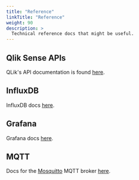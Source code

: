 ```yaml
---
title: "Reference"
linkTitle: "Reference"
weight: 90
description: >
  Technical reference docs that might be useful.
---
```


## Qlik Sense APIs

QLik's API documentation is found [here](https://help.qlik.com/en-US/sense-developer/September2019/Content/Sense_Helpsites/APIs-and-SDKs.htm).

## InfluxDB

InfluxDB docs [here](https://docs.influxdata.com/influxdb/v1.7/).

## Grafana

Grafana docs [here](https://grafana.com/docs/).

## MQTT

Docs for the [Mosquitto](https://mosquitto.org/) MQTT broker [here](https://mosquitto.org/man/mosquitto-8.html).

